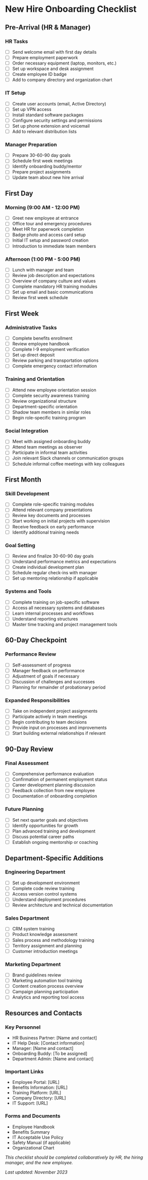 # New Hire Onboarding Checklist

## Pre-Arrival (HR & Manager)

### HR Tasks
- [ ] Send welcome email with first day details
- [ ] Prepare employment paperwork
- [ ] Order necessary equipment (laptop, monitors, etc.)
- [ ] Set up workspace and desk assignment
- [ ] Create employee ID badge
- [ ] Add to company directory and organization chart

### IT Setup
- [ ] Create user accounts (email, Active Directory)
- [ ] Set up VPN access
- [ ] Install standard software packages
- [ ] Configure security settings and permissions
- [ ] Set up phone extension and voicemail
- [ ] Add to relevant distribution lists

### Manager Preparation
- [ ] Prepare 30-60-90 day goals
- [ ] Schedule first week meetings
- [ ] Identify onboarding buddy/mentor
- [ ] Prepare project assignments
- [ ] Update team about new hire arrival

## First Day

### Morning (9:00 AM - 12:00 PM)
- [ ] Greet new employee at entrance
- [ ] Office tour and emergency procedures
- [ ] Meet HR for paperwork completion
- [ ] Badge photo and access card setup
- [ ] Initial IT setup and password creation
- [ ] Introduction to immediate team members

### Afternoon (1:00 PM - 5:00 PM)
- [ ] Lunch with manager and team
- [ ] Review job description and expectations
- [ ] Overview of company culture and values
- [ ] Complete mandatory HR training modules
- [ ] Set up email and basic communications
- [ ] Review first week schedule

## First Week

### Administrative Tasks
- [ ] Complete benefits enrollment
- [ ] Review employee handbook
- [ ] Complete I-9 employment verification
- [ ] Set up direct deposit
- [ ] Review parking and transportation options
- [ ] Complete emergency contact information

### Training and Orientation
- [ ] Attend new employee orientation session
- [ ] Complete security awareness training
- [ ] Review organizational structure
- [ ] Department-specific orientation
- [ ] Shadow team members in similar roles
- [ ] Begin role-specific training program

### Social Integration
- [ ] Meet with assigned onboarding buddy
- [ ] Attend team meetings as observer
- [ ] Participate in informal team activities
- [ ] Join relevant Slack channels or communication groups
- [ ] Schedule informal coffee meetings with key colleagues

## First Month

### Skill Development
- [ ] Complete role-specific training modules
- [ ] Attend relevant company presentations
- [ ] Review key documents and processes
- [ ] Start working on initial projects with supervision
- [ ] Receive feedback on early performance
- [ ] Identify additional training needs

### Goal Setting
- [ ] Review and finalize 30-60-90 day goals
- [ ] Understand performance metrics and expectations
- [ ] Create individual development plan
- [ ] Schedule regular check-ins with manager
- [ ] Set up mentoring relationship if applicable

### Systems and Tools
- [ ] Complete training on job-specific software
- [ ] Access all necessary systems and databases
- [ ] Learn internal processes and workflows
- [ ] Understand reporting structures
- [ ] Master time tracking and project management tools

## 60-Day Checkpoint

### Performance Review
- [ ] Self-assessment of progress
- [ ] Manager feedback on performance
- [ ] Adjustment of goals if necessary
- [ ] Discussion of challenges and successes
- [ ] Planning for remainder of probationary period

### Expanded Responsibilities
- [ ] Take on independent project assignments
- [ ] Participate actively in team meetings
- [ ] Begin contributing to team decisions
- [ ] Provide input on processes and improvements
- [ ] Start building external relationships if relevant

## 90-Day Review

### Final Assessment
- [ ] Comprehensive performance evaluation
- [ ] Confirmation of permanent employment status
- [ ] Career development planning discussion
- [ ] Feedback collection from new employee
- [ ] Documentation of onboarding completion

### Future Planning
- [ ] Set next quarter goals and objectives
- [ ] Identify opportunities for growth
- [ ] Plan advanced training and development
- [ ] Discuss potential career paths
- [ ] Establish ongoing mentorship or coaching

## Department-Specific Additions

### Engineering Department
- [ ] Set up development environment
- [ ] Complete code review training
- [ ] Access version control systems
- [ ] Understand deployment procedures
- [ ] Review architecture and technical documentation

### Sales Department
- [ ] CRM system training
- [ ] Product knowledge assessment
- [ ] Sales process and methodology training
- [ ] Territory assignment and planning
- [ ] Customer introduction meetings

### Marketing Department
- [ ] Brand guidelines review
- [ ] Marketing automation tool training
- [ ] Content creation process overview
- [ ] Campaign planning participation
- [ ] Analytics and reporting tool access

## Resources and Contacts

### Key Personnel
- HR Business Partner: [Name and contact]
- IT Help Desk: [Contact information]
- Manager: [Name and contact]
- Onboarding Buddy: [To be assigned]
- Department Admin: [Name and contact]

### Important Links
- Employee Portal: [URL]
- Benefits Information: [URL]
- Training Platform: [URL]
- Company Directory: [URL]
- IT Support: [URL]

### Forms and Documents
- Employee Handbook
- Benefits Summary
- IT Acceptable Use Policy
- Safety Manual (if applicable)
- Organizational Chart

*This checklist should be completed collaboratively by HR, the hiring manager, and the new employee.*

*Last updated: November 2023*